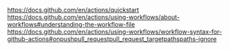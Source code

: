 https://docs.github.com/en/actions/quickstart
https://docs.github.com/en/actions/using-workflows/about-workflows#understanding-the-workflow-file
https://docs.github.com/en/actions/using-workflows/workflow-syntax-for-github-actions#onpushpull_requestpull_request_targetpathspaths-ignore
